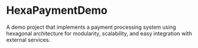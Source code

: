 # HexaPaymentDemo
A demo project that implements a payment processing system using hexagonal architecture for modularity, scalability, and easy integration with external services.
